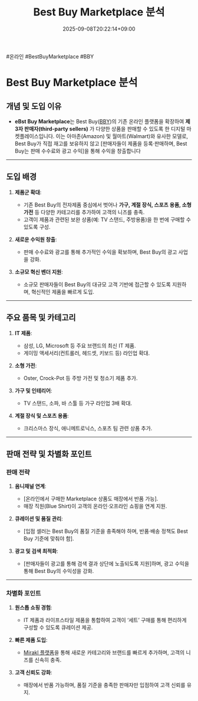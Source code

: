 ﻿---
title: "**Best Buy Marketplace 분석**"
date: 2025-09-08T20:22:14+09:00
lastmod: 2025-09-08T20:22:14+09:00
type: docs
sidebar:
  open: true
weight: 3
---
<div style="display:none">
  <meta property="article:published_time" content="2025-09-08T11:22:14Z" />
  <meta property="article:modified_time" content="2025-09-08T11:22:14Z" />
</div>
#온라인 #BestBuyMarketplace #BBY

# **Best Buy Marketplace 분석**

## 개념 및 도입 이유

- **eBst Buy Marketplace**는 Best Buy([BBY](/company-analysis/bby/))의 기존 온라인 플랫폼을 확장하여 **제3자 판매자(third-party sellers)** 가 다양한 상품을 판매할 수 있도록 한 디지털 마켓플레이스입니다. 이는 아마존(Amazon) 및 월마트(Walmart)와 유사한 모델로, Best Buy가 직접 재고를 보유하지 않고 [판매자들이 제품을 등록·판매하며, Best Buy는 판매 수수료와 광고 수익]을 통해 수익을 창출합니다

---
## **도입 배경**

1. **제품군 확대**:
    
    - 기존 Best Buy의 전자제품 중심에서 벗어나 **가구, 계절 장식, 스포츠 용품, 소형 가전** 등 다양한 카테고리를 추가하여 고객의 니즈를 충족.
    - 고객이 제품과 관련된 보완 상품(예: TV 스탠드, 주방용품)을 한 번에 구매할 수 있도록 구성.

2. **새로운 수익원 창출**:
    
    - 판매 수수료와 광고를 통해 추가적인 수익을 확보하며, Best Buy의 광고 사업을 강화.

3. **소규모 혁신 벤더 지원**:
    
    - 소규모 판매자들이 Best Buy의 대규모 고객 기반에 접근할 수 있도록 지원하며, 혁신적인 제품을 빠르게 도입.

---
## 주요 품목 및 카테고리

1. **IT 제품**:
    - 삼성, LG, Microsoft 등 주요 브랜드의 최신 IT 제품.
    - 게이밍 액세서리(컨트롤러, 헤드셋, 키보드 등) 라인업 확대.

2. **소형 가전**:
    - Oster, Crock-Pot 등 주방 가전 및 청소기 제품 추가.

3. **가구 및 인테리어**:
    - TV 스탠드, 소파, 바 스툴 등 가구 라인업 3배 확대.

4. **계절 장식 및 스포츠 용품**:
    - 크리스마스 장식, 애니메트로닉스, 스포츠 팀 관련 상품 추가.

---
## 판매 전략 및 차별화 포인트

### **판매 전략**

1. **옴니채널 연계**:
    
    - [온라인에서 구매한 Marketplace 상품도 매장에서 반품 가능].
    - 매장 직원(Blue Shirt)이 고객의 온라인·오프라인 쇼핑을 연계 지원.

2. **큐레이션 및 품질 관리**:
    
    - [입점 셀러는 Best Buy의 품질 기준을 충족해야 하며, 반품·배송 정책도 Best Buy 기준에 맞춰야 함].

3. **광고 및 검색 최적화**:
    
    - [판매자들이 광고를 통해 검색 결과 상단에 노출되도록 지원]하며, 광고 수익을 통해 Best Buy의 수익성을 강화.

---
### **차별화 포인트**

1. **원스톱 쇼핑 경험**:
    
    - IT 제품과 라이프스타일 제품을 통합하여 고객이 ‘세트’ 구매를 통해 편리하게 구성할 수 있도록 큐레이션 제공.

2. **빠른 제품 도입**:
    
    - [Mirakl 플랫폼](/industry-study/mirakl-플랫폼/)을 통해 새로운 카테고리와 브랜드를 빠르게 추가하며, 고객의 니즈를 신속히 충족.

3. **고객 신뢰도 강화**:
    
    - 매장에서 반품 가능하며, 품질 기준을 충족한 판매자만 입점하여 고객 신뢰를 유지.
